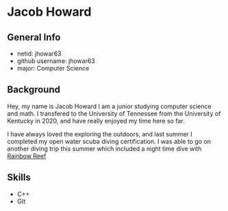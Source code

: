# Jacob Howard

## General Info

- netid:			jhowar63
- github username:	jhowar63
- major:			Computer Science

## Background

Hey, my name is Jacob Howard I am a junior studying computer science and math. I transfered to the University of Tennessee from the University of Kentucky in 2020, and have really enjoyed my time here so far.

I have always loved the exploring the outdoors, and last summer I completed my open water scuba diving certification.
I was able to go on another diving trip this summer which included a night time dive with [Rainbow Reef](https://www.rainbowreef.com/)


## Skills

- C++
- GIt
